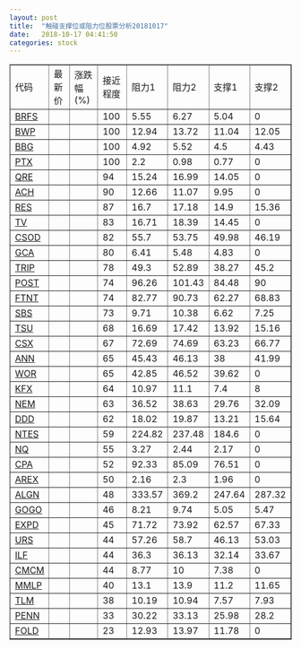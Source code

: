 ```yaml
---
layout: post
title:  "触碰支撑位或阻力位股票分析20181017"
date:   2018-10-17 04:41:50
categories: stock
---
```

<script type="text/javascript">
var stockList = []
stockList.push('gb_brfs');
stockList.push('gb_bwp');
stockList.push('gb_bbg');
stockList.push('gb_ptx');
stockList.push('gb_qre');
stockList.push('gb_ach');
stockList.push('gb_res');
stockList.push('gb_tv');
stockList.push('gb_csod');
stockList.push('gb_gca');
stockList.push('gb_trip');
stockList.push('gb_post');
stockList.push('gb_ftnt');
stockList.push('gb_sbs');
stockList.push('gb_tsu');
stockList.push('gb_csx');
stockList.push('gb_ann');
stockList.push('gb_wor');
stockList.push('gb_kfx');
stockList.push('gb_nem');
stockList.push('gb_ddd');
stockList.push('gb_ntes');
stockList.push('gb_nq');
stockList.push('gb_cpa');
stockList.push('gb_arex');
stockList.push('gb_algn');
stockList.push('gb_gogo');
stockList.push('gb_expd');
stockList.push('gb_urs');
stockList.push('gb_ilf');
stockList.push('gb_cmcm');
stockList.push('gb_mmlp');
stockList.push('gb_tlm');
stockList.push('gb_penn');
stockList.push('gb_fold');
</script>
<table border="1">
 <tr>
 <td>代码</td>
 <td>最新价</td>
 <td>涨跌幅(%)</td>
 <td>接近程度</td>
 <td>阻力1</td>
 <td>阻力2</td>
 <td>支撑1</td>
 <td>支撑2</td>
</tr>
  <tr id="brfs" class="red">
  <td><a href="http://stock.finance.sina.com.cn/usstock/quotes/BRFS.html" target="_blank">BRFS</a></td><td></td><td></td><td>100</td><td>5.55</td><td>6.27</td><td>5.04</td><td>0</td></tr>
  <tr id="bwp" class="green">
  <td><a href="http://stock.finance.sina.com.cn/usstock/quotes/BWP.html" target="_blank">BWP</a></td><td></td><td></td><td>100</td><td>12.94</td><td>13.72</td><td>11.04</td><td>12.05</td></tr>
  <tr id="bbg" class="red">
  <td><a href="http://stock.finance.sina.com.cn/usstock/quotes/BBG.html" target="_blank">BBG</a></td><td></td><td></td><td>100</td><td>4.92</td><td>5.52</td><td>4.5</td><td>4.43</td></tr>
  <tr id="ptx" class="green">
  <td><a href="http://stock.finance.sina.com.cn/usstock/quotes/PTX.html" target="_blank">PTX</a></td><td></td><td></td><td>100</td><td>2.2</td><td>0.98</td><td>0.77</td><td>0</td></tr>
  <tr id="qre" class="red">
  <td><a href="http://stock.finance.sina.com.cn/usstock/quotes/QRE.html" target="_blank">QRE</a></td><td></td><td></td><td>94</td><td>15.24</td><td>16.99</td><td>14.05</td><td>0</td></tr>
  <tr id="ach" class="green">
  <td><a href="http://stock.finance.sina.com.cn/usstock/quotes/ACH.html" target="_blank">ACH</a></td><td></td><td></td><td>90</td><td>12.66</td><td>11.07</td><td>9.95</td><td>0</td></tr>
  <tr id="res" class="green">
  <td><a href="http://stock.finance.sina.com.cn/usstock/quotes/RES.html" target="_blank">RES</a></td><td></td><td></td><td>87</td><td>16.7</td><td>17.18</td><td>14.9</td><td>15.36</td></tr>
  <tr id="tv" class="red">
  <td><a href="http://stock.finance.sina.com.cn/usstock/quotes/TV.html" target="_blank">TV</a></td><td></td><td></td><td>83</td><td>16.71</td><td>18.39</td><td>14.45</td><td>0</td></tr>
  <tr id="csod" class="green">
  <td><a href="http://stock.finance.sina.com.cn/usstock/quotes/CSOD.html" target="_blank">CSOD</a></td><td></td><td></td><td>82</td><td>55.7</td><td>53.75</td><td>49.98</td><td>46.19</td></tr>
  <tr id="gca" class="green">
  <td><a href="http://stock.finance.sina.com.cn/usstock/quotes/GCA.html" target="_blank">GCA</a></td><td></td><td></td><td>80</td><td>6.41</td><td>5.48</td><td>4.83</td><td>0</td></tr>
  <tr id="trip" class="green">
  <td><a href="http://stock.finance.sina.com.cn/usstock/quotes/TRIP.html" target="_blank">TRIP</a></td><td></td><td></td><td>78</td><td>49.3</td><td>52.89</td><td>38.27</td><td>45.2</td></tr>
  <tr id="post" class="red">
  <td><a href="http://stock.finance.sina.com.cn/usstock/quotes/POST.html" target="_blank">POST</a></td><td></td><td></td><td>74</td><td>96.26</td><td>101.43</td><td>84.48</td><td>90</td></tr>
  <tr id="ftnt" class="red">
  <td><a href="http://stock.finance.sina.com.cn/usstock/quotes/FTNT.html" target="_blank">FTNT</a></td><td></td><td></td><td>74</td><td>82.77</td><td>90.73</td><td>62.27</td><td>68.83</td></tr>
  <tr id="sbs" class="green">
  <td><a href="http://stock.finance.sina.com.cn/usstock/quotes/SBS.html" target="_blank">SBS</a></td><td></td><td></td><td>73</td><td>9.71</td><td>10.38</td><td>6.62</td><td>7.25</td></tr>
  <tr id="tsu" class="green">
  <td><a href="http://stock.finance.sina.com.cn/usstock/quotes/TSU.html" target="_blank">TSU</a></td><td></td><td></td><td>68</td><td>16.69</td><td>17.42</td><td>13.92</td><td>15.16</td></tr>
  <tr id="csx" class="red">
  <td><a href="http://stock.finance.sina.com.cn/usstock/quotes/CSX.html" target="_blank">CSX</a></td><td></td><td></td><td>67</td><td>72.69</td><td>74.69</td><td>63.23</td><td>66.77</td></tr>
  <tr id="ann" class="red">
  <td><a href="http://stock.finance.sina.com.cn/usstock/quotes/ANN.html" target="_blank">ANN</a></td><td></td><td></td><td>65</td><td>45.43</td><td>46.13</td><td>38</td><td>41.99</td></tr>
  <tr id="wor" class="red">
  <td><a href="http://stock.finance.sina.com.cn/usstock/quotes/WOR.html" target="_blank">WOR</a></td><td></td><td></td><td>65</td><td>42.85</td><td>46.52</td><td>39.62</td><td>0</td></tr>
  <tr id="kfx" class="green">
  <td><a href="http://stock.finance.sina.com.cn/usstock/quotes/KFX.html" target="_blank">KFX</a></td><td></td><td></td><td>64</td><td>10.97</td><td>11.1</td><td>7.4</td><td>8</td></tr>
  <tr id="nem" class="green">
  <td><a href="http://stock.finance.sina.com.cn/usstock/quotes/NEM.html" target="_blank">NEM</a></td><td></td><td></td><td>63</td><td>36.52</td><td>38.63</td><td>29.76</td><td>32.09</td></tr>
  <tr id="ddd" class="red">
  <td><a href="http://stock.finance.sina.com.cn/usstock/quotes/DDD.html" target="_blank">DDD</a></td><td></td><td></td><td>62</td><td>18.02</td><td>19.87</td><td>13.21</td><td>15.64</td></tr>
  <tr id="ntes" class="green">
  <td><a href="http://stock.finance.sina.com.cn/usstock/quotes/NTES.html" target="_blank">NTES</a></td><td></td><td></td><td>59</td><td>224.82</td><td>237.48</td><td>184.6</td><td>0</td></tr>
  <tr id="nq" class="green">
  <td><a href="http://stock.finance.sina.com.cn/usstock/quotes/NQ.html" target="_blank">NQ</a></td><td></td><td></td><td>55</td><td>3.27</td><td>2.44</td><td>2.17</td><td>0</td></tr>
  <tr id="cpa" class="green">
  <td><a href="http://stock.finance.sina.com.cn/usstock/quotes/CPA.html" target="_blank">CPA</a></td><td></td><td></td><td>52</td><td>92.33</td><td>85.09</td><td>76.51</td><td>0</td></tr>
  <tr id="arex" class="green">
  <td><a href="http://stock.finance.sina.com.cn/usstock/quotes/AREX.html" target="_blank">AREX</a></td><td></td><td></td><td>50</td><td>2.16</td><td>2.3</td><td>1.96</td><td>0</td></tr>
  <tr id="algn" class="green">
  <td><a href="http://stock.finance.sina.com.cn/usstock/quotes/ALGN.html" target="_blank">ALGN</a></td><td></td><td></td><td>48</td><td>333.57</td><td>369.2</td><td>247.64</td><td>287.32</td></tr>
  <tr id="gogo" class="green">
  <td><a href="http://stock.finance.sina.com.cn/usstock/quotes/GOGO.html" target="_blank">GOGO</a></td><td></td><td></td><td>46</td><td>8.21</td><td>9.74</td><td>5.05</td><td>5.47</td></tr>
  <tr id="expd" class="green">
  <td><a href="http://stock.finance.sina.com.cn/usstock/quotes/EXPD.html" target="_blank">EXPD</a></td><td></td><td></td><td>45</td><td>71.72</td><td>73.92</td><td>62.57</td><td>67.33</td></tr>
  <tr id="urs" class="green">
  <td><a href="http://stock.finance.sina.com.cn/usstock/quotes/URS.html" target="_blank">URS</a></td><td></td><td></td><td>44</td><td>57.26</td><td>58.7</td><td>46.13</td><td>53.03</td></tr>
  <tr id="ilf" class="green">
  <td><a href="http://stock.finance.sina.com.cn/usstock/quotes/ILF.html" target="_blank">ILF</a></td><td></td><td></td><td>44</td><td>36.3</td><td>36.13</td><td>32.14</td><td>33.67</td></tr>
  <tr id="cmcm" class="red">
  <td><a href="http://stock.finance.sina.com.cn/usstock/quotes/CMCM.html" target="_blank">CMCM</a></td><td></td><td></td><td>44</td><td>8.77</td><td>10</td><td>7.38</td><td>0</td></tr>
  <tr id="mmlp" class="green">
  <td><a href="http://stock.finance.sina.com.cn/usstock/quotes/MMLP.html" target="_blank">MMLP</a></td><td></td><td></td><td>40</td><td>13.1</td><td>13.9</td><td>11.2</td><td>11.65</td></tr>
  <tr id="tlm" class="green">
  <td><a href="http://stock.finance.sina.com.cn/usstock/quotes/TLM.html" target="_blank">TLM</a></td><td></td><td></td><td>38</td><td>10.19</td><td>10.94</td><td>7.57</td><td>7.93</td></tr>
  <tr id="penn" class="green">
  <td><a href="http://stock.finance.sina.com.cn/usstock/quotes/PENN.html" target="_blank">PENN</a></td><td></td><td></td><td>33</td><td>30.22</td><td>33.13</td><td>25.98</td><td>28.2</td></tr>
  <tr id="fold" class="red">
  <td><a href="http://stock.finance.sina.com.cn/usstock/quotes/FOLD.html" target="_blank">FOLD</a></td><td></td><td></td><td>23</td><td>12.93</td><td>13.97</td><td>11.78</td><td>0</td></tr>
</table>
